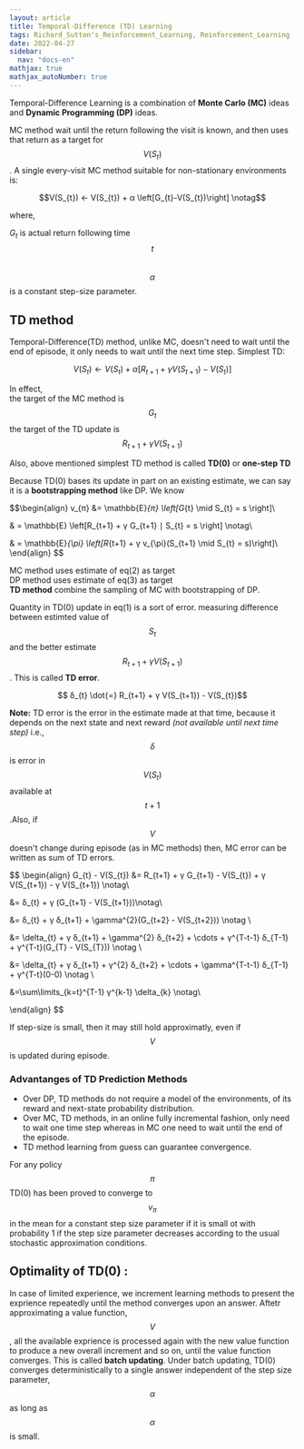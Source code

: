 ```yaml
---
layout: article
title: Temporal-Difference (TD) Learning
tags: Richard_Sutton's_Reinforcement_Learning, Reinforcement_Learning
date: 2022-04-27
sidebar:
  nav: "docs-en"
mathjax: true 
mathjax_autoNumber: true
---
```



Temporal-Difference Learning is a combination of __Monte Carlo (MC)__ ideas and __Dynamic Programming (DP)__ ideas.

MC method wait until the return following the visit is known, and then uses that return as a target for $$V(S_{t})$$. A single every-visit MC method suitable for non-stationary environments is:

$$V(S_{t}) ←  V(S_{t}) + α \left[G_{t}-V(S_{t})\right] \notag$$

where,

$G_{t}$ is actual return following time $$t$$ <br> 
$$\alpha$$ is a constant step-size parameter.

## TD method

Temporal-Difference(TD) method, unlike MC, doesn't need to wait until the end of episode, it only needs to wait until the next time step. Simplest TD:

$$V(S_{t}) ←  V(S_{t}) + α \left[ R_{t+1} + γ V(S_{t+1})-V(S_{t})\right]$$

In effect, <br>
the target of the MC method is $$G_{t}$$
the target of the TD update is $$R_{t+1}+ γ V(S_{t+1})$$

Also, above mentioned simplest TD method is called __TD(0)__ or __one-step TD__

Because TD(0) bases its update in part on an existing estimate, we can say it is a __bootstrapping method__ like DP. We know

$$\begin{align}
v_{π} &= \mathbb{E}_{π} \left[G_{t} \mid S_{t} = s \right]\\

& = \mathbb{E} \left[R_{t+1} + γ G_{t+1} ∣ S_{t} = s \right] \notag\\

& = \mathbb{E}_{\pi} \left[R_{t+1} + γ v_{\pi}(S_{t+1} \mid S_{t} = s)\right]\\
\end{align}
$$

MC method uses estimate of eq(2) as target<br>
DP method uses estimate of eq(3) as target<br>
__TD method__ combine the sampling of MC with bootstrapping of DP.

Quantity in TD(0) update in eq(1) is a sort of error. measuring difference between estimted value of $$S_{t}$$ and the better estimate $$R_{t+1} + γ V(S_{t+1})$$. 
This is called __TD error__.

$$ δ_{t} \dot{=} R_{t+1} + γ V(S_{t+1}) - V(S_{t})$$

__Note:__ TD error is the error in the estimate made at that time, because it depends on the next state and next reward _(not available until next time step)_ i.e., $$\delta$$ is error in $$V(S_{t})$$ available at $$t+1$$.Also, if $$V$$ doesn't change during episode (as in MC methods) then, MC error can be written as sum of TD errors.

$$
\begin{align}
G_{t} - V(S_{t}) &= R_{t+1} + γ G_{t+1} - V(S_{t}) + γ V(S_{t+1}) - γ V(S_{t+1}) \notag\\

&= δ_{t} + γ (G_{t+1} - V(S_{t+1}))\notag\\

&= δ_{t} + γ δ_{t+1} + \gamma^{2}(G_{t+2} - V(S_{t+2})) \notag \\

&= \delta_{t} + γ δ_{t+1} + \gamma^{2} δ_{t+2} + \cdots + γ^{T-t-1} δ_{T-1} + γ^{T-t}(G_{T} - V(S_{T})) \notag \\

&= \delta_{t} + γ δ_{t+1} + γ^{2} δ_{t+2} + \cdots + \gamma^{T-t-1} δ_{T-1} + γ^{T-t}(0-0) \notag \\

&=\sum\limits_{k=t}^{T-1} γ^{k-1} \delta_{k} \notag\\

\end{align}
$$

If step-size is small, then it may still hold approximatly, even if $$V$$ is updated during episode.

### Advantanges of TD Prediction Methods

- Over DP, TD methods do not require a model of the environments, of its reward and next-state probability distribution.
- Over MC, TD methods, in an online fully incremental fashion, only need to wait one time step whereas in MC one need to wait until the end of the episode.
- TD method learning from guess can guarantee convergence.

For any policy $$\pi$$ TD(0) has been proved to converge to $$v_{\pi}$$ in the mean for a constant step size parameter if it is small ot with probability 1 if the step size parameter decreases according to the usual stochastic approximation conditions.

## Optimality of TD(0) :

In case of limited experience, we increment learning methods to present the exprience repeatedly until the method converges upon an answer.
Aftetr approximating a value function, $$V$$, all the available exprience is processed again with the new value function to produce a new overall increment and so on, until the value function converges. This is called __batch updating__. Under batch updating, TD(0) converges deterministically to a single answer independent of the step size parameter, $$\alpha$$ as long as $$\alpha$$ is small.
